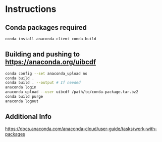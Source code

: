 # Instructions

## Conda packages required

```bash
conda install anaconda-client conda-build
```

## Building and pushing to https://anaconda.org/uibcdf

```bash
conda config --set anaconda_upload no
conda build .
conda build . --output # If needed
anaconda login
anaconda upload --user uibcdf /path/to/conda-package.tar.bz2
conda build purge
anaconda logout
```

## Additional Info
https://docs.anaconda.com/anaconda-cloud/user-guide/tasks/work-with-packages
